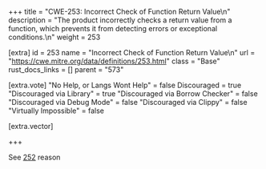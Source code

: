 +++
title = "CWE-253: Incorrect Check of Function Return Value\n"
description = "The product incorrectly checks a return value from a function, which prevents it from detecting errors or exceptional conditions.\n"
weight = 253

[extra]
id = 253
name = "Incorrect Check of Function Return Value\n"
url = "https://cwe.mitre.org/data/definitions/253.html"
class = "Base"
rust_docs_links = []
parent = "573"

[extra.vote]
"No Help, or Langs Wont Help" = false
Discouraged = true
"Discouraged via Library" = true
"Discouraged via Borrow Checker" = false
"Discouraged via Debug Mode" = false
"Discouraged via Clippy" = false
"Virtually Impossible" = false

[extra.vector]

+++

See [252](/rust-are-we-secure-yet/cwes/cwe-252) reason